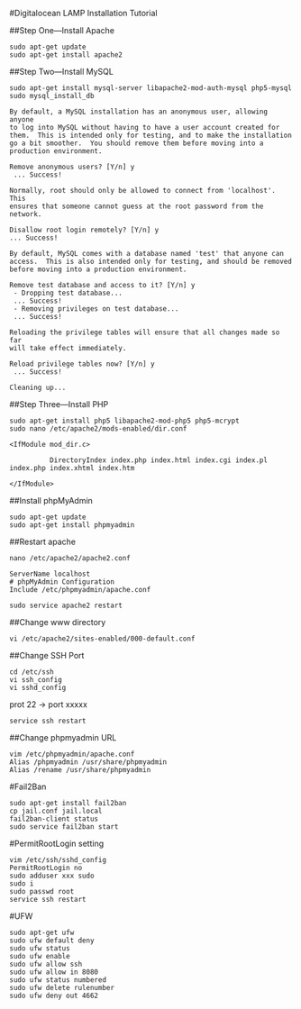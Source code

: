 #Digitalocean LAMP Installation Tutorial

##Step One—Install Apache
```
sudo apt-get update
sudo apt-get install apache2
```
##Step Two—Install MySQL
```
sudo apt-get install mysql-server libapache2-mod-auth-mysql php5-mysql
sudo mysql_install_db
```
```
By default, a MySQL installation has an anonymous user, allowing anyone
to log into MySQL without having to have a user account created for
them.  This is intended only for testing, and to make the installation
go a bit smoother.  You should remove them before moving into a
production environment.

Remove anonymous users? [Y/n] y                                            
 ... Success!

Normally, root should only be allowed to connect from 'localhost'.  This
ensures that someone cannot guess at the root password from the network.

Disallow root login remotely? [Y/n] y
... Success!

By default, MySQL comes with a database named 'test' that anyone can
access.  This is also intended only for testing, and should be removed
before moving into a production environment.

Remove test database and access to it? [Y/n] y
 - Dropping test database...
 ... Success!
 - Removing privileges on test database...
 ... Success!

Reloading the privilege tables will ensure that all changes made so far
will take effect immediately.

Reload privilege tables now? [Y/n] y
 ... Success!

Cleaning up...
```

##Step Three—Install PHP
```
sudo apt-get install php5 libapache2-mod-php5 php5-mcrypt
sudo nano /etc/apache2/mods-enabled/dir.conf
```
```
<IfModule mod_dir.c>

          DirectoryIndex index.php index.html index.cgi index.pl index.php index.xhtml index.htm

</IfModule>
```

##Install phpMyAdmin
```
sudo apt-get update
sudo apt-get install phpmyadmin
```

##Restart apache

```
nano /etc/apache2/apache2.conf
```

```
ServerName localhost
# phpMyAdmin Configuration
Include /etc/phpmyadmin/apache.conf
```

```
sudo service apache2 restart
```

##Change www directory
```
vi /etc/apache2/sites-enabled/000-default.conf
```
##Change SSH Port
```
cd /etc/ssh
vi ssh_config
vi sshd_config
```
prot 22 → port xxxxx
```
service ssh restart
```

##Change phpmyadmin URL
```
vim /etc/phpmyadmin/apache.conf
Alias /phpmyadmin /usr/share/phpmyadmin
Alias /rename /usr/share/phpmyadmin
```

#Fail2Ban
```
sudo apt-get install fail2ban
cp jail.conf jail.local
fail2ban-client status
sudo service fail2ban start
```
#PermitRootLogin setting
```
vim /etc/ssh/sshd_config 
PermitRootLogin no
sudo adduser xxx sudo
sudo i
sudo passwd root
service ssh restart
```
#UFW
```
sudo apt-get ufw
sudo ufw default deny 
sudo ufw status
sudo ufw enable
sudo ufw allow ssh  
sudo ufw allow in 8080 
sudo ufw status numbered
sudo ufw delete rulenumber
sudo ufw deny out 4662  
```
